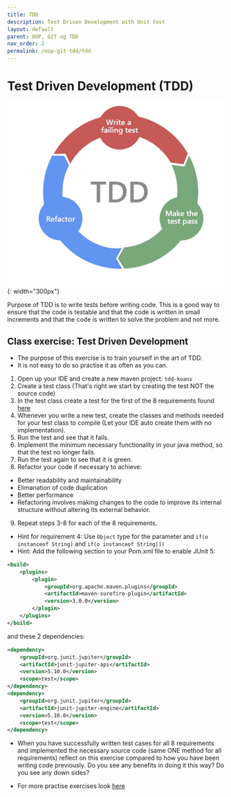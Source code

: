 ```yaml
---
title: TDD
description: Test Driven Development with Unit test
layout: default
parent: OOP, GIT og TDD
nav_order: 2
permalink: /oop-git-tdd/tdd
---
```


# Test Driven Development (TDD)

![TDD](./images/tdd.png){: width="300px"}

Purpose of TDD is to write tests before writing code. This is a good way to ensure that the code is testable and that the code is written in small increments and that the code is written to solve the problem and not more.

## Class exercise: Test Driven Development

- The purpose of this exercise is to train yourself in the art of TDD.
- It is not easy to do so practise it as often as you can.

1. Open up your IDE and create a new maven project: `tdd-koans`
2. Create a test class (That's right we start by creating the test NOT the source code)
3. In the test class create a test for the first of the 8 requirements found [here](https://github.com/testdouble/contributing-tests/wiki/Greeting-Kata)
4. Whenever you write a new test, create the classes and methods needed for your test class to compile (Let your IDE auto create them with no implementation).
5. Run the test and see that it fails.
6. Implement the minimum necessary functionality in your java method, so that the test no longer fails.
7. Run the test again to see that it is green.
8. Refactor your code if necessary to achieve:

- Better readability and maintainability
- Elimanation of code duplication
- Better performance
- Refactoring involves making changes to the code to improve its internal structure without altering its external behavior.

9. Repeat steps 3-8 for each of the 8 requirements.

- Hint for requirement 4: Use `Object` type for the parameter and `if(o instanceof String)` and `if(o instanceof String[])`
- Hint: Add the following section to your Pom.xml file to enable JUnit 5:

```xml
<build>
    <plugins>
        <plugin>
            <groupId>org.apache.maven.plugins</groupId>
            <artifactId>maven-surefire-plugin</artifactId>
            <version>3.0.0</version>
        </plugin>
    </plugins>
</build>
```

and these 2 dependencies:

```xml
<dependency>
    <groupId>org.junit.jupiter</groupId>
    <artifactId>junit-jupiter-api</artifactId>
    <version>5.10.0</version>
    <scope>test</scope>
</dependency>
<dependency>
    <groupId>org.junit.jupiter</groupId>
    <artifactId>junit-jupiter-engine</artifactId>
    <version>5.10.0</version>
    <scope>test</scope>
</dependency>
```

- When you have successfully written test cases for all 8 requirements and implemented the necessary source code (same ONE method for all requirements) reflect on this exercise compared to how you have been writing code previously. Do you see any benefits in doing it this way? Do you see any down sides?

- For more practise exercises look [here](https://osherove.com/tdd-kata-1/)
